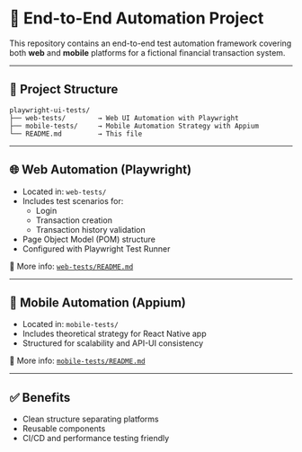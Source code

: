 # 🔄 End-to-End Automation Project

This repository contains an end-to-end test automation framework covering both **web** and **mobile** platforms for a fictional financial transaction system.

---

## 📁 Project Structure

```
playwright-ui-tests/
├── web-tests/        → Web UI Automation with Playwright
├── mobile-tests/     → Mobile Automation Strategy with Appium
└── README.md         → This file
```

---

## 🌐 Web Automation (Playwright)

- Located in: `web-tests/`
- Includes test scenarios for:
  - Login
  - Transaction creation
  - Transaction history validation
- Page Object Model (POM) structure
- Configured with Playwright Test Runner

📄 More info: [`web-tests/README.md`](web-tests/README.md)

---

## 📱 Mobile Automation (Appium)

- Located in: `mobile-tests/`
- Includes theoretical strategy for React Native app
- Structured for scalability and API-UI consistency

📄 More info: [`mobile-tests/README.md`](mobile-tests/README.md)

---

## ✅ Benefits

- Clean structure separating platforms
- Reusable components
- CI/CD and performance testing friendly
